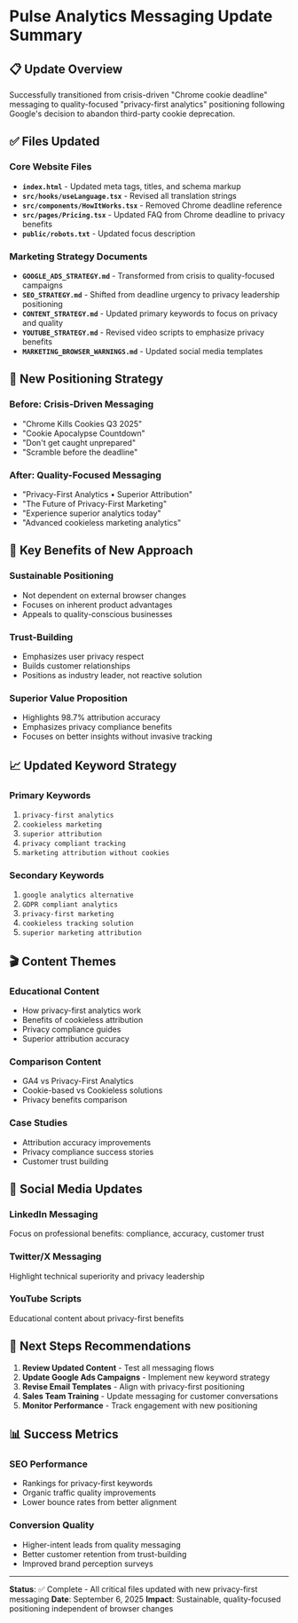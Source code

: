 # Pulse Analytics Messaging Update Summary

## 📋 **Update Overview**
Successfully transitioned from crisis-driven "Chrome cookie deadline" messaging to quality-focused "privacy-first analytics" positioning following Google's decision to abandon third-party cookie deprecation.

## ✅ **Files Updated**

### **Core Website Files**
- **`index.html`** - Updated meta tags, titles, and schema markup
- **`src/hooks/useLanguage.tsx`** - Revised all translation strings
- **`src/components/HowItWorks.tsx`** - Removed Chrome deadline reference
- **`src/pages/Pricing.tsx`** - Updated FAQ from Chrome deadline to privacy benefits
- **`public/robots.txt`** - Updated focus description

### **Marketing Strategy Documents**
- **`GOOGLE_ADS_STRATEGY.md`** - Transformed from crisis to quality-focused campaigns
- **`SEO_STRATEGY.md`** - Shifted from deadline urgency to privacy leadership positioning
- **`CONTENT_STRATEGY.md`** - Updated primary keywords to focus on privacy and quality
- **`YOUTUBE_STRATEGY.md`** - Revised video scripts to emphasize privacy benefits
- **`MARKETING_BROWSER_WARNINGS.md`** - Updated social media templates

## 🎯 **New Positioning Strategy**

### **Before: Crisis-Driven Messaging**
- "Chrome Kills Cookies Q3 2025"
- "Cookie Apocalypse Countdown" 
- "Don't get caught unprepared"
- "Scramble before the deadline"

### **After: Quality-Focused Messaging**
- "Privacy-First Analytics • Superior Attribution"
- "The Future of Privacy-First Marketing"
- "Experience superior analytics today"
- "Advanced cookieless marketing analytics"

## 🚀 **Key Benefits of New Approach**

### **Sustainable Positioning**
- Not dependent on external browser changes
- Focuses on inherent product advantages
- Appeals to quality-conscious businesses

### **Trust-Building**
- Emphasizes user privacy respect
- Builds customer relationships
- Positions as industry leader, not reactive solution

### **Superior Value Proposition**
- Highlights 98.7% attribution accuracy
- Emphasizes privacy compliance benefits
- Focuses on better insights without invasive tracking

## 📈 **Updated Keyword Strategy**

### **Primary Keywords**
1. `privacy-first analytics`
2. `cookieless marketing` 
3. `superior attribution`
4. `privacy compliant tracking`
5. `marketing attribution without cookies`

### **Secondary Keywords**
1. `google analytics alternative`
2. `GDPR compliant analytics`
3. `privacy-first marketing`
4. `cookieless tracking solution`
5. `superior marketing attribution`

## 🎬 **Content Themes**

### **Educational Content**
- How privacy-first analytics work
- Benefits of cookieless attribution
- Privacy compliance guides
- Superior attribution accuracy

### **Comparison Content**
- GA4 vs Privacy-First Analytics
- Cookie-based vs Cookieless solutions
- Privacy benefits comparison

### **Case Studies**
- Attribution accuracy improvements
- Privacy compliance success stories
- Customer trust building

## 📱 **Social Media Updates**

### **LinkedIn Messaging**
Focus on professional benefits: compliance, accuracy, customer trust

### **Twitter/X Messaging**
Highlight technical superiority and privacy leadership

### **YouTube Scripts**
Educational content about privacy-first benefits

## 🎯 **Next Steps Recommendations**

1. **Review Updated Content** - Test all messaging flows
2. **Update Google Ads Campaigns** - Implement new keyword strategy  
3. **Revise Email Templates** - Align with privacy-first positioning
4. **Sales Team Training** - Update messaging for customer conversations
5. **Monitor Performance** - Track engagement with new positioning

## 📊 **Success Metrics**

### **SEO Performance**
- Rankings for privacy-first keywords
- Organic traffic quality improvements
- Lower bounce rates from better alignment

### **Conversion Quality**
- Higher-intent leads from quality messaging
- Better customer retention from trust-building
- Improved brand perception surveys

---

**Status**: ✅ Complete - All critical files updated with new privacy-first messaging
**Date**: September 6, 2025
**Impact**: Sustainable, quality-focused positioning independent of browser changes
